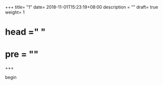 +++
title= "1"
date= 2018-11-01T15:23:19+08:00
description = ""
draft= true
weight= 1
# head ="<label></label> "
# pre = ""
+++

begin
